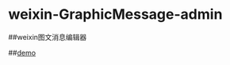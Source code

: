 # weixin-GraphicMessage-admin
##weixin图文消息编辑器

##[demo](http://qxu2149970465.my3w.com/mp/admin/pages/index.php)
